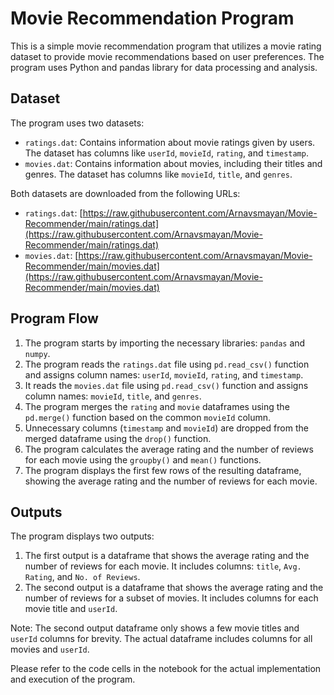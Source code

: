 # Movie Recommendation Program

This is a simple movie recommendation program that utilizes a movie rating dataset to provide movie recommendations based on user preferences. The program uses Python and pandas library for data processing and analysis.

## Dataset
The program uses two datasets:
- `ratings.dat`: Contains information about movie ratings given by users. The dataset has columns like `userId`, `movieId`, `rating`, and `timestamp`.
- `movies.dat`: Contains information about movies, including their titles and genres. The dataset has columns like `movieId`, `title`, and `genres`.

Both datasets are downloaded from the following URLs:
- `ratings.dat`: [https://raw.githubusercontent.com/Arnavsmayan/Movie-Recommender/main/ratings.dat](https://raw.githubusercontent.com/Arnavsmayan/Movie-Recommender/main/ratings.dat)
- `movies.dat`: [https://raw.githubusercontent.com/Arnavsmayan/Movie-Recommender/main/movies.dat](https://raw.githubusercontent.com/Arnavsmayan/Movie-Recommender/main/movies.dat)

## Program Flow
1. The program starts by importing the necessary libraries: `pandas` and `numpy`.
2. The program reads the `ratings.dat` file using `pd.read_csv()` function and assigns column names: `userId`, `movieId`, `rating`, and `timestamp`.
3. It reads the `movies.dat` file using `pd.read_csv()` function and assigns column names: `movieId`, `title`, and `genres`.
4. The program merges the `rating` and `movie` dataframes using the `pd.merge()` function based on the common `movieId` column.
5. Unnecessary columns (`timestamp` and `movieId`) are dropped from the merged dataframe using the `drop()` function.
6. The program calculates the average rating and the number of reviews for each movie using the `groupby()` and `mean()` functions.
7. The program displays the first few rows of the resulting dataframe, showing the average rating and the number of reviews for each movie.

## Outputs
The program displays two outputs:
1. The first output is a dataframe that shows the average rating and the number of reviews for each movie. It includes columns: `title`, `Avg. Rating`, and `No. of Reviews`.
2. The second output is a dataframe that shows the average rating and the number of reviews for a subset of movies. It includes columns for each movie title and `userId`.

Note: The second output dataframe only shows a few movie titles and `userId` columns for brevity. The actual dataframe includes columns for all movies and `userId`.

Please refer to the code cells in the notebook for the actual implementation and execution of the program.
